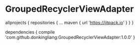 # GroupedRecyclerViewAdapter

allprojects {
		repositories {
			...
			maven { url 'https://jitpack.io' }
		}
	}
  
  dependencies {
	        compile 'com.github.donkingliang:GroupedRecyclerViewAdapter:1.0.0'
	}
